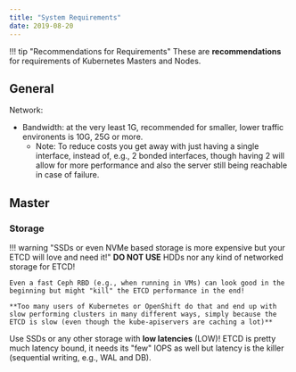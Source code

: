 ```yaml
---
title: "System Requirements"
date: 2019-08-20
---
```


!!! tip "Recommendations for Requirements"
    These are **recommendations** for requirements of Kubernetes Masters and Nodes.

## General

Network:

* Bandwidth: at the very least 1G, recommended for smaller, lower traffic environents is 10G, 25G or more.
  * Note: To reduce costs you get away with just having a single interface, instead of, e.g., 2 bonded interfaces, though having 2 will allow for more performance and also the server still being reachable in case of failure.

## Master

### Storage

!!! warning "SSDs or even NVMe based storage is more expensive but your ETCD will love and need it!"
    **DO NOT USE** HDDs nor any kind of networked storage for ETCD!

    Even a fast Ceph RBD (e.g., when running in VMs) can look good in the beginning but might "kill" the ETCD performance in the end!

    **Too many users of Kubernetes or OpenShift do that and end up with slow performing clusters in many different ways, simply because the ETCD is slow (even though the kube-apiservers are caching a lot)**

Use SSDs or any other storage with **low latencies** (LOW)! ETCD is pretty much latency bound, it needs its "few" IOPS as well but latency is the killer (sequential writing, e.g., WAL and DB).
